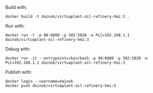 Build with:

```
docker build -t dainok/virtuaplant-oil-refinery-hmi:3 .
```

Run with:

```
docker run -t -p 80:6080 -p 502:5020 -e PLC=192.168.1.1 dainok/virtuaplant-oil-refinery-hmi:3
```

Debug with:

```
docker run -it --entrypoint=/bin/bash -p 80:6080 -p 502:5020 -e PLC=192.168.1.1 dainok/virtuaplant-oil-refinery-hmi:3
```

Publish with:

```
docker login --username=dainok
docker push dainok/virtuaplant-oil-refinery-hmi:3
```

